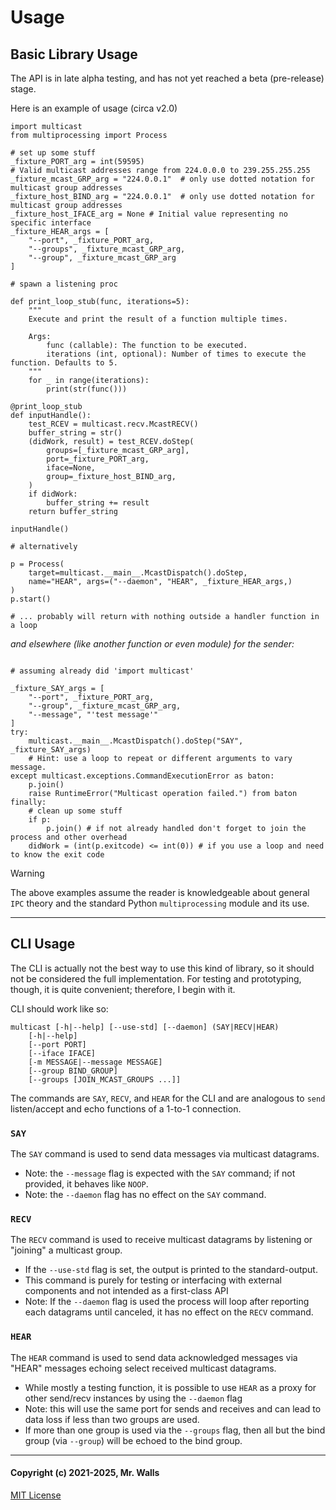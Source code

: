 # Usage

## Basic Library Usage

The API is in late alpha testing, and has not yet reached a beta (pre-release) stage.

Here is an example of usage (circa v2.0)

```python3
import multicast
from multiprocessing import Process

# set up some stuff
_fixture_PORT_arg = int(59595)
# Valid multicast addresses range from 224.0.0.0 to 239.255.255.255
_fixture_mcast_GRP_arg = "224.0.0.1"  # only use dotted notation for multicast group addresses
_fixture_host_BIND_arg = "224.0.0.1"  # only use dotted notation for multicast group addresses
_fixture_host_IFACE_arg = None # Initial value representing no specific interface
_fixture_HEAR_args = [
    "--port", _fixture_PORT_arg,
    "--groups", _fixture_mcast_GRP_arg,
    "--group", _fixture_mcast_GRP_arg
]

# spawn a listening proc

def print_loop_stub(func, iterations=5):
    """
    Execute and print the result of a function multiple times.

    Args:
        func (callable): The function to be executed.
        iterations (int, optional): Number of times to execute the function. Defaults to 5.
    """
    for _ in range(iterations):
        print(str(func()))

@print_loop_stub
def inputHandle():
    test_RCEV = multicast.recv.McastRECV()
    buffer_string = str()
    (didWork, result) = test_RCEV.doStep(
        groups=[_fixture_mcast_GRP_arg],
        port=_fixture_PORT_arg,
        iface=None,
        group=_fixture_host_BIND_arg,
    )
    if didWork:
        buffer_string += result
    return buffer_string

inputHandle()

# alternatively

p = Process(
    target=multicast.__main__.McastDispatch().doStep,
    name="HEAR", args=("--daemon", "HEAR", _fixture_HEAR_args,)
)
p.start()

# ... probably will return with nothing outside a handler function in a loop
```

_and elsewhere (like another function or even module) for the sender:_

```python3

# assuming already did 'import multicast'

_fixture_SAY_args = [
    "--port", _fixture_PORT_arg,
    "--group", _fixture_mcast_GRP_arg,
    "--message", "'test message'"
]
try:
    multicast.__main__.McastDispatch().doStep("SAY", _fixture_SAY_args)
    # Hint: use a loop to repeat or different arguments to vary message.
except multicast.exceptions.CommandExecutionError as baton:
    p.join()
    raise RuntimeError("Multicast operation failed.") from baton
finally:
    # clean up some stuff
    if p:
        p.join() # if not already handled don't forget to join the process and other overhead
    didWork = (int(p.exitcode) <= int(0)) # if you use a loop and need to know the exit code

```

> [!WARNING]
> The above examples assume the reader is knowledgeable about general `IPC` theory and the standard
> Python `multiprocessing` module and its use.

***

## CLI Usage

The CLI is actually not the best way to use this kind of library, so it should not be considered
the full implementation. For testing and prototyping, though, it is quite convenient; therefore,
I begin with it.

CLI should work like so:

```plain
multicast [-h|--help] [--use-std] [--daemon] (SAY|RECV|HEAR)
    [-h|--help]
    [--port PORT]
    [--iface IFACE]
    [-m MESSAGE|--message MESSAGE]
    [--group BIND_GROUP]
    [--groups [JOIN_MCAST_GROUPS ...]]
```

The commands are `SAY`, `RECV`, and `HEAR` for the CLI and are analogous to `send` listen/accept
and echo functions of a 1-to-1 connection.

### `SAY`

The `SAY` command is used to send data messages via multicast datagrams.

* Note: the `--message` flag is expected with the `SAY` command;
  if not provided, it behaves like `NOOP`.
* Note: the `--daemon` flag has no effect on the `SAY` command.

### `RECV`

The `RECV` command is used to receive multicast datagrams by listening or "joining" a multicast
group.

* If the `--use-std` flag is set, the output is printed to the standard-output.
* This command is purely for testing or interfacing with external components and not intended as a
  first-class API
* Note: If the `--daemon` flag is used the process will loop after reporting each datagrams until
  canceled, it has no effect on the `RECV` command.

### `HEAR`

The `HEAR` command is used to send data acknowledged messages via "HEAR" messages echoing select
received multicast datagrams.

* While mostly a testing function, it is possible to use `HEAR` as a proxy for other send/recv
  instances by using the `--daemon` flag
* Note: this will use the same port for sends and receives and can lead to data loss if less than
  two groups are used.
* If more than one group is used via the `--groups` flag, then all but the bind group
  (via `--group`) will be echoed to the bind group.

***

#### Copyright (c) 2021-2025, Mr. Walls

[MIT License](https://github.com/reactive-firewall/multicast/blob/stable/LICENSE.md)
